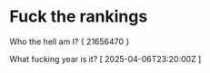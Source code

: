 # Fuck the rankings

Who the hell am I?
{ 21656470 }

What fucking year is it?
[ 2025-04-06T23:20:00Z ]
